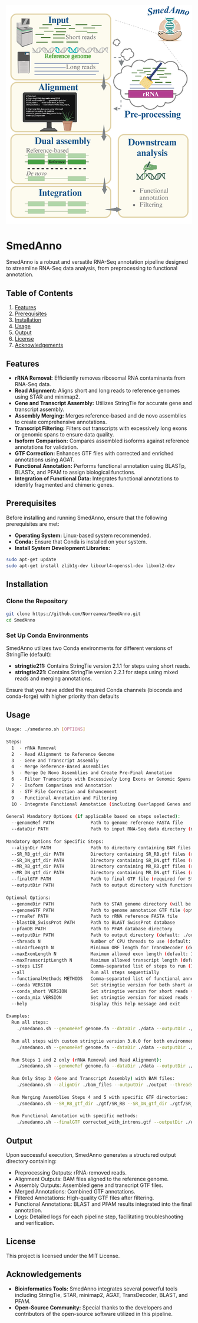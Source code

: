 
![SmedAnno Logo](https://github.com/Norreanea/SmedAnno/blob/main/SmedAnno_scheme.png)

# SmedAnno

SmedAnno is a robust and versatile RNA-Seq annotation pipeline designed to streamline RNA-Seq data analysis, from preprocessing to functional annotation.

## Table of Contents

1. [Features](#features)
2. [Prerequisites](#prerequisites)
3. [Installation](#installation)
4. [Usage](#usage)
5. [Output](#output)
6. [License](#license)
7. [Acknowledgements](#acknowledgements)

## Features

- **rRNA Removal:** Efficiently removes ribosomal RNA contaminants from RNA-Seq data.
- **Read Alignment:** Aligns short and long reads to reference genomes using STAR and minimap2.
- **Gene and Transcript Assembly:** Utilizes StringTie for accurate gene and transcript assembly.
- **Assembly Merging:** Merges reference-based and de novo assemblies to create comprehensive annotations.
- **Transcript Filtering:** Filters out transcripts with excessively long exons or genomic spans to ensure data quality.
- **Isoform Comparison:** Compares assembled isoforms against reference annotations for validation.
- **GTF Correction:** Enhances GTF files with corrected and enriched annotations using AGAT.
- **Functional Annotation:** Performs functional annotation using BLASTp, BLASTx, and PFAM to assign biological functions.
- **Integration of Functional Data:** Integrates functional annotations to identify fragmented and chimeric genes.

## Prerequisites

Before installing and running SmedAnno, ensure that the following prerequisites are met:

- **Operating System:** Linux-based system recommended.
- **Conda:** Ensure that Conda is installed on your system.
- **Install System Development Libraries:**
 ```bash
sudo apt-get update
sudo apt-get install zlib1g-dev libcurl4-openssl-dev libxml2-dev
```

## Installation

### Clone the Repository

```bash
git clone https://github.com/Norreanea/SmedAnno.git
cd SmedAnno
```

### Set Up Conda Environments
SmedAnno utilizes two Conda environments for different versions of StringTie (default):

- **stringtie211:** Contains StringTie version 2.1.1 for steps using short reads.
- **stringtie221:** Contains StringTie version 2.2.1 for steps using mixed reads and merging annotations.

Ensure that you have added the required Conda channels (bioconda and conda-forge) with higher priority than defaults

## Usage

```bash
Usage: ./smedanno.sh [OPTIONS]

Steps:
  1  - rRNA Removal
  2  - Read Alignment to Reference Genome
  3  - Gene and Transcript Assembly
  4  - Merge Reference-Based Assemblies
  5  - Merge De Novo Assemblies and Create Pre-Final Annotation
  6  - Filter Transcripts with Excessively Long Exons or Genomic Spans
  7  - Isoform Comparison and Annotation
  8  - GTF File Correction and Enhancement
  9  - Functional Annotation and Filtering
  10 - Integrate Functional Annotation (including Overlapped Genes and Transcripts, Reversed Duplicates, Fragmmented and Chimeric Genes Identification )

General Mandatory Options (if applicable based on steps selected):
  --genomeRef PATH              Path to genome reference FASTA file
  --dataDir PATH                Path to input RNA-Seq data directory (must contain short_reads and/or mix_reads folders)

Mandatory Options for Specific Steps:
  --alignDir PATH               Path to directory containing BAM files (required for Step 3)
  --SR_RB_gtf_dir PATH          Directory containing SR_RB.gtf files (required for Step 4 and 5)
  --SR_DN_gtf_dir PATH          Directory containing SR_DN.gtf files (required for Step 4 and 5)
  --MR_RB_gtf_dir PATH          Directory containing MR_RB.gtf files (required for Step 4 and 5)
  --MR_DN_gtf_dir PATH          Directory containing MR_DN.gtf files (required for Step 4 and 5)
  --finalGTF PATH               Path to final GTF file (required for Step 9 and 10)
  --outputDir PATH              Path to output directory with functional annotation folder (where PFAM, BLAST, and/or ORF outputs are stored; required for Step 10)

Optional Options:
  --genomeDir PATH              Path to STAR genome directory (will be created if not provided)
  --genomeGTF PATH              Path to genome annotation GTF file (optional, required for Reference-Based assembly)
  --rrnaRef PATH                Path to rRNA reference FASTA file
  --blastDB_SwissProt PATH      Path to BLAST SwissProt database
  --pfamDB PATH                 Path to PFAM database directory
  --outputDir PATH              Path to output directory (default: ./outputDir)
  --threads N                   Number of CPU threads to use (default: 8)
  --minOrfLength N              Minimum ORF length for TransDecoder (default: 100)
  --maxExonLength N             Maximum allowed exon length (default: 10000)
  --maxTranscriptLength N       Maximum allowed transcript length (default: 100000)
  --steps LIST                  Comma-separated list of steps to run (1-10)
  --all                         Run all steps sequentially
  --functionalMethods METHODS   Comma-separated list of functional annotation methods to apply (BLASTp,BLASTx,PFAM; default: all)
  --conda VERSION               Set stringtie version for both short and mix reads (if not using individual overrides)
  --conda_short VERSION         Set stringtie version for short reads (default: 2.1.1)
  --conda_mix VERSION           Set stringtie version for mixed reads (default: 2.2.1)
  --help                        Display this help message and exit

Examples:
  Run all steps:
    ./smedanno.sh --genomeRef genome.fa --dataDir ./data --outputDir ./output --threads 4 --all

  Run all steps with custom stringtie version 3.0.0 for both environments:
    ./smedanno.sh --genomeRef genome.fa --dataDir ./data --outputDir ./output --threads 4 --all --conda 3.0.0

  Run Steps 1 and 2 only (rRNA Removal and Read Alignment):
    ./smedanno.sh --genomeRef genome.fa --dataDir ./data --outputDir ./output --threads 4 --steps 1,2

  Run Only Step 3 (Gene and Transcript Assembly) with BAM files:
    ./smedanno.sh --alignDir ./bam_files --outputDir ./output --threads 4 --steps 3

  Run Merging Assemblies Steps 4 and 5 with specific GTF directories:
    ./smedanno.sh --SR_RB_gtf_dir ./gtf/SR_RB --SR_DN_gtf_dir ./gtf/SR_DN --outputDir ./output --threads 4 --steps 4,5

  Run Functional Annotation with specific methods:
    ./smedanno.sh --finalGTF corrected_with_introns.gtf --outputDir ./output --threads 4 --steps 8 --functionalMethods BLASTp,PFAM --genomeRef genome.fa
```

## Output
Upon successful execution, SmedAnno generates a structured output directory containing:

- Preprocessing Outputs: rRNA-removed reads.
- Alignment Outputs: BAM files aligned to the reference genome.
- Assembly Outputs: Assembled gene and transcript GTF files.
- Merged Annotations: Combined GTF annotations.
- Filtered Annotations: High-quality GTF files after filtering.
- Functional Annotations: BLAST and PFAM results integrated into the final annotation.
- Logs: Detailed logs for each pipeline step, facilitating troubleshooting and verification.

## License
This project is licensed under the MIT License.

## Acknowledgements
- **Bioinformatics Tools:** SmedAnno integrates several powerful tools including StringTie, STAR, minimap2, AGAT, TransDecoder, BLAST, and PFAM.
- **Open-Source Community:** Special thanks to the developers and contributors of the open-source software utilized in this pipeline.
